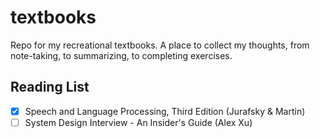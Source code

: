 # textbooks
Repo for my recreational textbooks. A place to collect my thoughts, from note-taking, to summarizing, to completing exercises.

## Reading List

- [x] Speech and Language Processing, Third Edition (Jurafsky & Martin)
- [ ] System Design Interview - An Insider's Guide (Alex Xu)
